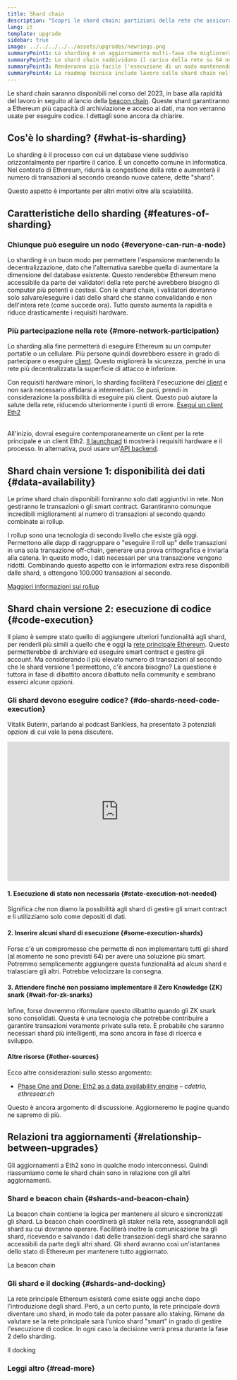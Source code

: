 ```yaml
---
title: Shard chain
description: "Scopri le shard chain: partizioni della rete che assicurano a Ethereum più capacità di transazione e maggior facilità di esecuzione."
lang: it
template: upgrade
sidebar: true
image: ../../../../../assets/upgrades/newrings.png
summaryPoint1: Lo sharding è un aggiornamento multi-fase che migliorerà la scalabilità e la capacità di Ethereum.
summaryPoint2: Le shard chain suddividono il carico della rete su 64 nuove catene.
summaryPoint3: Renderanno più facile l'esecuzione di un nodo mantenendo bassi i requisiti hardware
summaryPoint4: La roadmap tecnica include lavoro sulle shard chain nella "Fase 1" e potenzialmente nella "Fase 2".
---
```


<UpgradeStatus date="~2023">
    Le shard chain saranno disponibili nel corso del 2023, in base alla rapidità del lavoro in seguito al lancio della <a href="/upgrades/beacon-chain/">beacon chain</a>. Queste shard garantiranno a Ethereum più capacità di archiviazione e acceso ai dati, ma non verranno usate per eseguire codice. I dettagli sono ancora da chiarire.
</UpgradeStatus>

## Cos'è lo sharding? {#what-is-sharding}

Lo sharding è il processo con cui un database viene suddiviso orizzontalmente per ripartire il carico. È un concetto comune in informatica. Nel contesto di Ethereum, ridurrà la congestione della rete e aumenterà il numero di transazioni al secondo creando nuove catene, dette "shard".

Questo aspetto è importante per altri motivi oltre alla scalabilità.

## Caratteristiche dello sharding {#features-of-sharding}

### Chiunque può eseguire un nodo {#everyone-can-run-a-node}

Lo sharding è un buon modo per permettere l'espansione mantenendo la decentralizzazione, dato che l'alternativa sarebbe quella di aumentare la dimensione del database esistente. Questo renderebbe Ethereum meno accessibile da parte dei validatori della rete perché avrebbero bisogno di computer più potenti e costosi. Con le shard chain, i validatori dovranno solo salvare/eseguire i dati dello shard che stanno convalidando e non dell'intera rete (come succede ora). Tutto questo aumenta la rapidità e riduce drasticamente i requisiti hardware.

### Più partecipazione nella rete {#more-network-participation}

Lo sharding alla fine permetterà di eseguire Ethereum su un computer portatile o un cellulare. Più persone quindi dovrebbero essere in grado di partecipare o eseguire [client](/developers/docs/nodes-and-clients/). Questo migliorerà la sicurezza, perché in una rete più decentralizzata la superficie di attacco è inferiore.

Con requisiti hardware minori, lo sharding faciliterà l'esecuzione dei [client](/developers/docs/nodes-and-clients/) e non sarà necessario affidarsi a intermediari. Se puoi, prendi in considerazione la possibilità di eseguire più client. Questo può aiutare la salute della rete, riducendo ulteriormente i punti di errore. [Esegui un client Eth2](/upgrades/get-involved/)

<br />

<InfoBanner isWarning={true}>
  All'inizio, dovrai eseguire contemporaneamente un client per la rete principale e un client Eth2. <a href="https://launchpad.ethereum.org" target="_blank">Il launchpad</a> ti mostrerà i requisiti hardware e il processo. In alternativa, puoi usare un'<a href="/developers/docs/apis/backend/#available-libraries">API backend</a>.
</InfoBanner>

## Shard chain versione 1: disponibilità dei dati {#data-availability}

Le prime shard chain disponibili forniranno solo dati aggiuntivi in rete. Non gestiranno le transazioni o gli smart contract. Garantiranno comunque incredibili miglioramenti al numero di transazioni al secondo quando combinate ai rollup.

I rollup sono una tecnologia di secondo livello che esiste già oggi. Permettono alle dapp di raggruppare o "eseguire il roll up" delle transazioni in una sola transazione off-chain, generare una prova crittografica e inviarla alla catena. In questo modo, i dati necessari per una transazione vengono ridotti. Combinando questo aspetto con le informazioni extra rese disponibili dalle shard, s ottengono 100.000 transazioni al secondo.

[Maggiori informazioni sui rollup](/developers/docs/scaling/layer-2-rollups/#rollups)

## Shard chain versione 2: esecuzione di codice {#code-execution}

Il piano è sempre stato quello di aggiungere ulteriori funzionalità agli shard, per renderli più simili a quello che è oggi la [rete principale Ethereum](/glossary/#mainnet). Questo permetterebbe di archiviare ed eseguire smart contract e gestire gli account. Ma considerando il più elevato numero di transazioni al secondo che le shard versione 1 permettono, c'è ancora bisogno? La questione è tuttora in fase di dibattito ancora dibattuto nella community e sembrano esserci alcune opzioni.

### Gli shard devono eseguire codice? {#do-shards-need-code-execution}

Vitalik Buterin, parlando al podcast Bankless, ha presentato 3 potenziali opzioni di cui vale la pena discutere.

<iframe width="100%" height="315" src="https://www.youtube.com/embed/-R0j5AMUSzA?start=5841" frameborder="0" allow="accelerometer; autoplay; clipboard-write; encrypted-media; gyroscope; picture-in-picture" allowfullscreen mark="crwd-mark"></iframe>

#### 1. Esecuzione di stato non necessaria {#state-execution-not-needed}

Significa che non diamo la possibilità agli shard di gestire gli smart contract e li utilizziamo solo come depositi di dati.

#### 2. Inserire alcuni shard di esecuzione {#some-execution-shards}

Forse c'è un compromesso che permette di non implementare tutti gli shard (al momento ne sono previsti 64) per avere una soluzione più smart. Potremmo semplicemente aggiungere questa funzionalità ad alcuni shard e tralasciare gli altri. Potrebbe velocizzare la consegna.

#### 3. Attendere finché non possiamo implementare il Zero Knowledge (ZK) snark {#wait-for-zk-snarks}

Infine, forse dovremmo riformulare questo dibattito quando gli ZK snark sono consolidati. Questa è una tecnologia che potrebbe contribuire a garantire transazioni veramente private sulla rete. È probabile che saranno necessari shard più intelligenti, ma sono ancora in fase di ricerca e sviluppo.

#### Altre risorse {#other-sources}

Ecco altre considerazioni sullo stesso argomento:

- [Phase One and Done: Eth2 as a data availability engine](https://ethresear.ch/t/phase-one-and-done-eth2-as-a-data-availability-engine/5269/8) – _cdetrio, ethresear.ch_

Questo è ancora argomento di discussione. Aggiorneremo le pagine quando ne sapremo di più.

## Relazioni tra aggiornamenti {#relationship-between-upgrades}

Gli aggiornamenti a Eth2 sono in qualche modo interconnessi. Quindi riassumiamo come le shard chain sono in relazione con gli altri aggiornamenti.

### Shard e beacon chain {#shards-and-beacon-chain}

La beacon chain contiene la logica per mantenere al sicuro e sincronizzati gli shard. La beacon chain coordinerà gli staker nella rete, assegnandoli agli shard su cui dovranno operare. Faciliterà inoltre la comunicazione tra gli shard, ricevendo e salvando i dati delle transazioni degli shard che saranno accessibili da parte degli altri shard. Gli shard avranno così un'istantanea dello stato di Ethereum per mantenere tutto aggiornato.

<ButtonLink to="/upgrades/beacon-chain/">La beacon chain</ButtonLink>

### Gli shard e il docking {#shards-and-docking}

La rete principale Ethereum esisterà come esiste oggi anche dopo l'introduzione degli shard. Però, a un certo punto, la rete principale dovrà diventare uno shard, in modo tale da poter passare allo staking. Rimane da valutare se la rete principale sarà l'unico shard "smart" in grado di gestire l'esecuzione di codice. In ogni caso la decisione verrà presa durante la fase 2 dello sharding.

<ButtonLink to="/upgrades/merge/">Il docking</ButtonLink>

<Divider />

### Leggi altro {#read-more}

<Eth2ShardChainsList />
